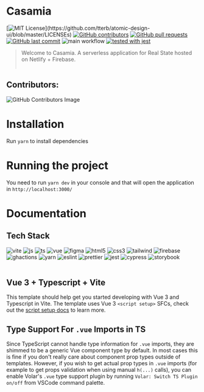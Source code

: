 # Casamia
[![MIT License](https://img.shields.io/apm/l/atomic-design-ui.svg?)](https://github.com/tterb/atomic-design-ui/blob/master/LICENSEs)
[![GitHub contributors](https://badgen.net/github/contributors/Blazeknot/casamia)](https://GitHub.com/Blazeknot/casamia/graphs/contributors/)
[![GitHub pull requests](https://img.shields.io/github/issues-pr/cdnjs/cdnjs.svg?style=flat)]()
[![GitHub last commit](https://img.shields.io/github/last-commit/google/skia.svg?style=flat)]()
![main workflow](https://github.com/Blazeknot/casamia/actions/workflows/main.yml/badge.svg)
[![tested with jest](https://img.shields.io/badge/tested_with-jest-99424f.svg)](https://github.com/facebook/jest)

> Welcome to Casamia. A serverless application for Real State hosted on Netlify + Firebase.
<br><br>
## Contributors:
![GitHub Contributors Image](https://contrib.rocks/image?repo=Blazeknot/casamia)

# Installation

Run `yarn` to install dependencies

# Running the project

You need to run `yarn dev` in your console and that will open the application in `http://localhost:3000/`

# Documentation

## Tech Stack

![vite](https://img.shields.io/badge/Vite-B73BFE?style=for-the-badge&logo=vite&logoColor=FFD62E)
![js](https://img.shields.io/badge/JavaScript-F7DF1E?style=for-the-badge&logo=javascript&logoColor=black)
![ts](https://img.shields.io/badge/TypeScript-007ACC?style=for-the-badge&logo=typescript&logoColor=white)
![vue](https://img.shields.io/badge/Vue.js-35495E?style=for-the-badge&logo=vue.js&logoColor=4FC08D)
![figma](https://img.shields.io/badge/Figma-F24E1E?style=for-the-badge&logo=figma&logoColor=white)
![html5](https://img.shields.io/badge/HTML5-E34F26?style=for-the-badge&logo=html5&logoColor=white)
![css3](https://img.shields.io/badge/CSS3-1572B6?style=for-the-badge&logo=css3&logoColor=white)
![tailwind](https://img.shields.io/badge/Tailwind_CSS-38B2AC?style=for-the-badge&logo=tailwind-css&logoColor=white)
![firebase](https://img.shields.io/badge/firebase-ffca28?style=for-the-badge&logo=firebase&logoColor=black)
![ghactions](https://img.shields.io/badge/GitHub_Actions-2088FF?style=for-the-badge&logo=github-actions&logoColor=white)
![yarn](https://img.shields.io/badge/Yarn-2C8EBB?style=for-the-badge&logo=yarn&logoColor=white)
![eslint](https://img.shields.io/badge/eslint-3A33D1?style=for-the-badge&logo=eslint&logoColor=whit)
![prettier](https://img.shields.io/badge/prettier-1A2C34?style=for-the-badge&logo=prettier&logoColor=F7BA3E)
![jest](https://img.shields.io/badge/Jest-C21325?style=for-the-badge&logo=jest&logoColor=white)
![cypress](https://img.shields.io/badge/Cypress-17202C?style=for-the-badge&logo=cypress&logoColor=white)
![storybook](https://img.shields.io/badge/storybook-FF4785?style=for-the-badge&logo=storybook&logoColor=white)
<br><br>
## Vue 3 + Typescript + Vite

This template should help get you started developing with Vue 3 and Typescript in Vite. The template uses Vue 3 `<script setup>` SFCs, check out the [script setup docs](https://v3.vuejs.org/api/sfc-script-setup.html#sfc-script-setup) to learn more.

## Type Support For `.vue` Imports in TS

Since TypeScript cannot handle type information for `.vue` imports, they are shimmed to be a generic Vue component type by default. In most cases this is fine if you don't really care about component prop types outside of templates. However, if you wish to get actual prop types in `.vue` imports (for example to get props validation when using manual `h(...)` calls), you can enable Volar's `.vue` type support plugin by running `Volar: Switch TS Plugin on/off` from VSCode command palette.
